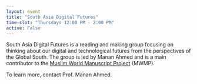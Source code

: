 ```yaml
---
layout: event
title: "South Asia Digital Futures"
time-slot: "Thursdays 12:00 PM - 2:00 PM"
active: False
---
```


South Asia Digital Futures is a reading and making group focusing on thinking about our digital and technological futures from the perspectives of the Global South. The group is led by Manan Ahmed and is a main contributor to the [Muslim World Manuscript Project](http://xpmethod.plaintext.in/public-discourse/mwmp.html) (MWMP).

To learn more, contact Prof. Manan Ahmed.